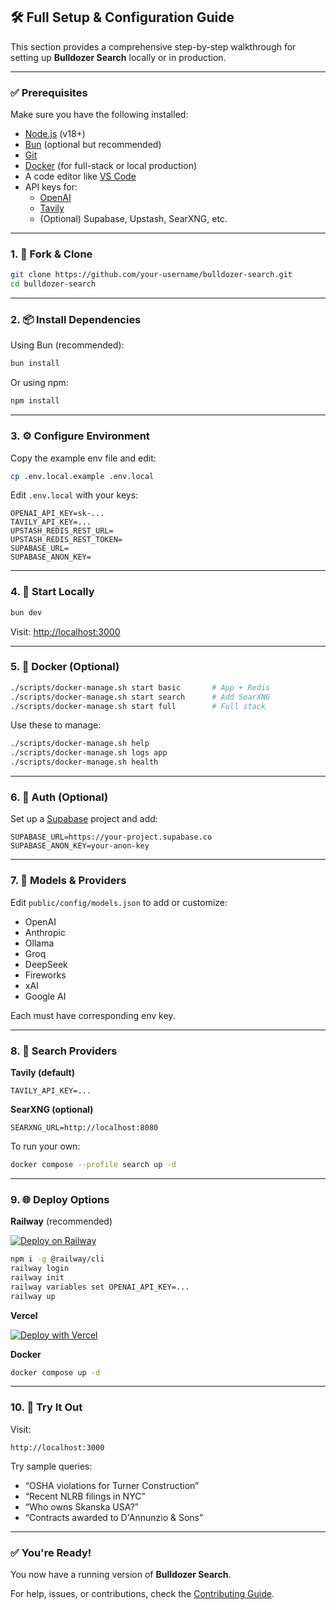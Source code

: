 ## 🛠️ Full Setup & Configuration Guide

This section provides a comprehensive step-by-step walkthrough for setting up **Bulldozer Search** locally or in production.

---

### ✅ Prerequisites

Make sure you have the following installed:

- [Node.js](https://nodejs.org/) (v18+)
- [Bun](https://bun.sh/) (optional but recommended)
- [Git](https://git-scm.com/)
- [Docker](https://www.docker.com/) (for full-stack or local production)
- A code editor like [VS Code](https://code.visualstudio.com/)
- API keys for:
  - [OpenAI](https://platform.openai.com/account/api-keys)
  - [Tavily](https://app.tavily.com/)
  - (Optional) Supabase, Upstash, SearXNG, etc.

---

### 1. 🍴 Fork & Clone

```bash
git clone https://github.com/your-username/bulldozer-search.git
cd bulldozer-search
```

---

### 2. 📦 Install Dependencies

Using Bun (recommended):

```bash
bun install
```

Or using npm:

```bash
npm install
```

---

### 3. ⚙️ Configure Environment

Copy the example env file and edit:

```bash
cp .env.local.example .env.local
```

Edit `.env.local` with your keys:

```env
OPENAI_API_KEY=sk-...
TAVILY_API_KEY=...
UPSTASH_REDIS_REST_URL=
UPSTASH_REDIS_REST_TOKEN=
SUPABASE_URL=
SUPABASE_ANON_KEY=
```

---

### 4. 🚧 Start Locally

```bash
bun dev
```

Visit: [http://localhost:3000](http://localhost:3000)

---

### 5. 🐳 Docker (Optional)

```bash
./scripts/docker-manage.sh start basic       # App + Redis
./scripts/docker-manage.sh start search      # Add SearXNG
./scripts/docker-manage.sh start full        # Full stack
```

Use these to manage:

```bash
./scripts/docker-manage.sh help
./scripts/docker-manage.sh logs app
./scripts/docker-manage.sh health
```

---

### 6. 🔐 Auth (Optional)

Set up a [Supabase](https://supabase.com/) project and add:

```env
SUPABASE_URL=https://your-project.supabase.co
SUPABASE_ANON_KEY=your-anon-key
```

---

### 7. 🤖 Models & Providers

Edit `public/config/models.json` to add or customize:

- OpenAI
- Anthropic
- Ollama
- Groq
- DeepSeek
- Fireworks
- xAI
- Google AI

Each must have corresponding env key.

---

### 8. 🔎 Search Providers

**Tavily (default)**

```env
TAVILY_API_KEY=...
```

**SearXNG (optional)**

```env
SEARXNG_URL=http://localhost:8080
```

To run your own:

```bash
docker compose --profile search up -d
```

---

### 9. 🌐 Deploy Options

**Railway** (recommended)

[![Deploy on Railway](https://railway.app/button.svg)](https://railway.app/template/new?template=https://github.com/your-username/bulldozer-search)

```bash
npm i -g @railway/cli
railway login
railway init
railway variables set OPENAI_API_KEY=...
railway up
```

**Vercel**

[![Deploy with Vercel](https://vercel.com/button)](https://vercel.com/new/clone?repository-url=https://github.com/your-username/bulldozer-search)

**Docker**

```bash
docker compose up -d
```

---

### 10. 🧪 Try It Out

Visit:

```
http://localhost:3000
```

Try sample queries:

- “OSHA violations for Turner Construction”
- “Recent NLRB filings in NYC”
- “Who owns Skanska USA?”
- “Contracts awarded to D'Annunzio & Sons”

---

### ✅ You're Ready!

You now have a running version of **Bulldozer Search**.

For help, issues, or contributions, check the [Contributing Guide](CONTRIBUTING.md).
